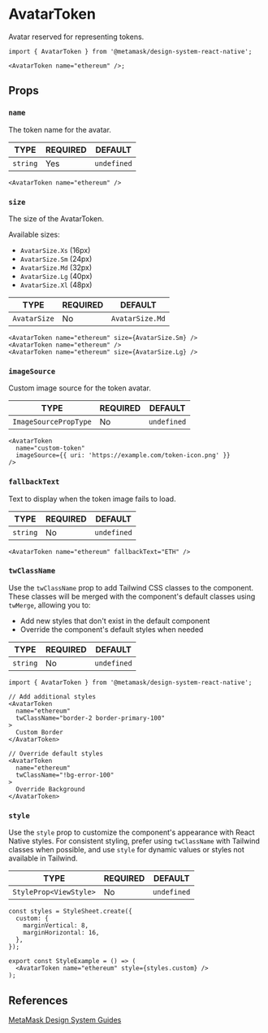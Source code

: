 # AvatarToken

Avatar reserved for representing tokens.

```tsx
import { AvatarToken } from '@metamask/design-system-react-native';

<AvatarToken name="ethereum" />;
```

## Props

### `name`

The token name for the avatar.

| TYPE     | REQUIRED | DEFAULT     |
| -------- | -------- | ----------- |
| `string` | Yes      | `undefined` |

```tsx
<AvatarToken name="ethereum" />
```

### `size`

The size of the AvatarToken.

Available sizes:

- `AvatarSize.Xs` (16px)
- `AvatarSize.Sm` (24px)
- `AvatarSize.Md` (32px)
- `AvatarSize.Lg` (40px)
- `AvatarSize.Xl` (48px)

| TYPE         | REQUIRED | DEFAULT         |
| ------------ | -------- | --------------- |
| `AvatarSize` | No       | `AvatarSize.Md` |

```tsx
<AvatarToken name="ethereum" size={AvatarSize.Sm} />
<AvatarToken name="ethereum" />
<AvatarToken name="ethereum" size={AvatarSize.Lg} />
```

### `imageSource`

Custom image source for the token avatar.

| TYPE                  | REQUIRED | DEFAULT     |
| --------------------- | -------- | ----------- |
| `ImageSourcePropType` | No       | `undefined` |

```tsx
<AvatarToken
  name="custom-token"
  imageSource={{ uri: 'https://example.com/token-icon.png' }}
/>
```

### `fallbackText`

Text to display when the token image fails to load.

| TYPE     | REQUIRED | DEFAULT     |
| -------- | -------- | ----------- |
| `string` | No       | `undefined` |

```tsx
<AvatarToken name="ethereum" fallbackText="ETH" />
```

### `twClassName`

Use the `twClassName` prop to add Tailwind CSS classes to the component. These classes will be merged with the component's default classes using `twMerge`, allowing you to:

- Add new styles that don't exist in the default component
- Override the component's default styles when needed

| TYPE     | REQUIRED | DEFAULT     |
| -------- | -------- | ----------- |
| `string` | No       | `undefined` |

```tsx
import { AvatarToken } from '@metamask/design-system-react-native';

// Add additional styles
<AvatarToken
  name="ethereum"
  twClassName="border-2 border-primary-100"
>
  Custom Border
</AvatarToken>

// Override default styles
<AvatarToken
  name="ethereum"
  twClassName="!bg-error-100"
>
  Override Background
</AvatarToken>
```

### `style`

Use the `style` prop to customize the component's appearance with React Native styles. For consistent styling, prefer using `twClassName` with Tailwind classes when possible, and use `style` for dynamic values or styles not available in Tailwind.

| TYPE                   | REQUIRED | DEFAULT     |
| ---------------------- | -------- | ----------- |
| `StyleProp<ViewStyle>` | No       | `undefined` |

```tsx
const styles = StyleSheet.create({
  custom: {
    marginVertical: 8,
    marginHorizontal: 16,
  },
});

export const StyleExample = () => (
  <AvatarToken name="ethereum" style={styles.custom} />
);
```

## References

[MetaMask Design System Guides](https://www.notion.so/MetaMask-Design-System-Guides-Design-f86ecc914d6b4eb6873a122b83c12940)
